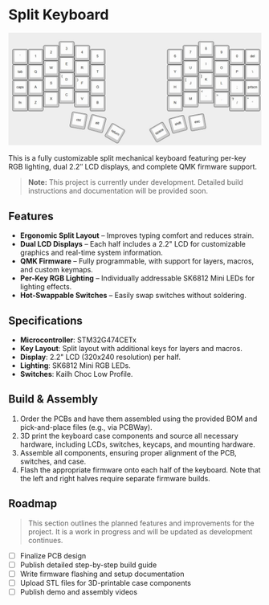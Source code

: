 # Split Keyboard
<p align="center">
  <img src="img/qmk_scorpio_layout_v2.jpg" alt="Keyboard Layout" width="600">
</p>

This is a fully customizable split mechanical keyboard featuring per-key RGB lighting, dual 2.2″ LCD displays, and complete QMK firmware support.

> **Note:** This project is currently under development. Detailed build instructions and documentation will be provided soon.

## Features

- **Ergonomic Split Layout** – Improves typing comfort and reduces strain.  
- **Dual LCD Displays** – Each half includes a 2.2" LCD for customizable graphics and real-time system information.
- **QMK Firmware** – Fully programmable, with support for layers, macros, and custom keymaps.  
- **Per-Key RGB Lighting** – Individually addressable SK6812 Mini LEDs for lighting effects.  
- **Hot-Swappable Switches** – Easily swap switches without soldering.  

## Specifications

- **Microcontroller**: STM32G474CETx
- **Key Layout**: Split layout with additional keys for layers and macros.
- **Display**: 2.2" LCD (320x240 resolution) per half.
- **Lighting**: SK6812 Mini RGB LEDs.
- **Switches**: Kailh Choc Low Profile.

## Build & Assembly

1. Order the PCBs and have them assembled using the provided BOM and pick-and-place files (e.g., via PCBWay).
2. 3D print the keyboard case components and source all necessary hardware, including LCDs, switches, keycaps, and mounting hardware.
3. Assemble all components, ensuring proper alignment of the PCB, switches, and case.
4. Flash the appropriate firmware onto each half of the keyboard. Note that the left and right halves require separate firmware builds.

## Roadmap
> This section outlines the planned features and improvements for the project. It is a work in progress and will be updated as development continues.

- [ ] Finalize PCB design  
- [ ] Publish detailed step-by-step build guide  
- [ ] Write firmware flashing and setup documentation  
- [ ] Upload STL files for 3D-printable case components  
- [ ] Publish demo and assembly videos  
